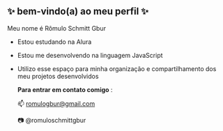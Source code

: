 ## ✨ bem-vindo(a) ao meu perfil ✨ 

Meu nome é Rômulo Schmitt Gbur

- Estou estudando na Alura
- Estou me desenvolvendo na linguagem JavaScript
- Utilizo esse espaço para minha organização e compartilhamento dos meu projetos desenvolvidos

  **Para entrar em contato comigo** :

  📫 romulogbur@gmail.com

  📷 @romuloschmittgbur

  
